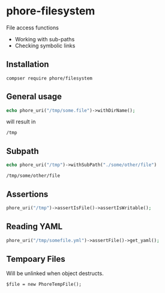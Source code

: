 # phore-filesystem
File access functions


- Working with sub-paths 
- Checking symbolic links


## Installation

```
compser require phore/filesystem
```


## General usage

```php
echo phore_uri("/tmp/some.file")->withDirName();
```

will result in

```
/tmp
```

## Subpath

```php
echo phore_uri("/tmp")->withSubPath("./some/other/file")
```

```
/tmp/some/other/file
```

## Assertions

```php
phore_uri("/tmp")->assertIsFile()->assertIsWritable();
```

## Reading YAML

```php
phore_uri("/tmp/somefile.yml")->assertFile()->get_yaml();
```


## Tempoary Files

Will be unlinked when object destructs.

```
$file = new PhoreTempFile();
```